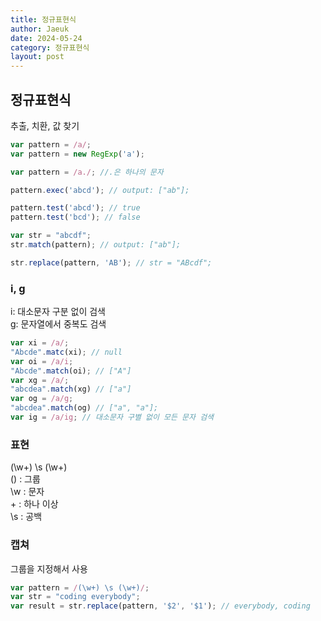```yaml
---
title: 정규표현식
author: Jaeuk
date: 2024-05-24
category: 정규표현식
layout: post
---
```


정규표현식
-------------
추출, 치환, 값 찾기
```javascript
var pattern = /a/;
var pattern = new RegExp('a');

var pattern = /a./; //.은 하나의 문자

pattern.exec('abcd'); // output: ["ab"];

pattern.test('abcd'); // true
pattern.test('bcd'); // false

var str = "abcdf";
str.match(pattern); // output: ["ab"];

str.replace(pattern, 'AB'); // str = "ABcdf";
```

### i, g
i: 대소문자 구분 없이 검색   
g: 문자열에서 중복도 검색

```javascript
var xi = /a/;
"Abcde".matc(xi); // null
var oi = /a/i;
"Abcde".match(oi); // ["A"]
var xg = /a/;
"abcdea".match(xg) // ["a"]
var og = /a/g;
"abcdea".match(og) // ["a", "a"];
var ig = /a/ig; // 대소문자 구별 없이 모든 문자 검색
```

### 표현
(\w+) \s (\w+)   
() : 그룹   
\w : 문자   
\+ : 하나 이상   
\s : 공백

###  캡쳐
그룹을 지정해서 사용
```javascript
var pattern = /(\w+) \s (\w+)/;
var str = "coding everybody";
var result = str.replace(pattern, '$2', '$1'); // everybody, coding
```